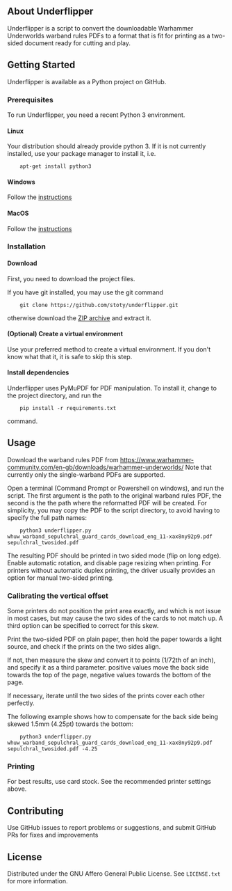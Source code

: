 ## About Underflipper

Underflipper is a script to convert the downloadable Warhammer Underworlds warband rules PDFs to 
a format that is fit for printing as a two-sided document ready for cutting and play.

## Getting Started

Underflipper is available as a Python project on GitHub.

### Prerequisites

To run Underflipper, you need a recent Python 3 environment.

#### Linux

Your distribution should already provide python 3.
If it is not currently installed, use your package manager to install it, i.e.

		apt-get install python3

#### Windows

Follow the [instructions](https://docs.python.org/3/using/windows.html)

#### MacOS

Follow the [instructions](https://docs.python.org/3/using/mac.html)

### Installation

#### Download

First, you need to download the project files.

If you have git installed, you may use the git command

		git clone https://github.com/stoty/underflipper.git

otherwise download the [ZIP archive](https://github.com/stoty/underflipper/archive/refs/heads/main.zip) and extract it.

#### (Optional) Create a virtual environment

Use your preferred method to create a virtual environment.
If you don't know what that it, it is safe to skip this step.

#### Install dependencies

Underflipper uses PyMuPDF for PDF manipulation. To install it, change to the project directory, and run the

		pip install -r requirements.txt

command.

## Usage

Download the warband rules PDF from https://www.warhammer-community.com/en-gb/downloads/warhammer-underworlds/
Note that currently only the single-warband PDFs are supported.

Open a terminal (Command Prompt or Powershell on windows), and run the script.
The first argument is the path to the original warband rules PDF, the second is the the path where the reformatted PDF will be created.
For simplicity, you may copy the PDF to the script directory, to avoid having to specify the full path names:

		python3 underflipper.py whuw_warband_sepulchral_guard_cards_download_eng_11-xax8ny92p9.pdf sepulchral_twosided.pdf

The resulting PDF should be printed in two sided mode (flip on long edge).
Enable automatic rotation, and disable page resizing when printing.
For printers without automatic duplex printing, the driver usually provides an option for manual two-sided printing.

### Calibrating the vertical offset

Some printers do not position the print area exactly, and which is not issue in most cases, but may cause the
two sides of the cards to not match up. A third option can be specified to correct for this skew.

Print the two-sided PDF on plain paper, then hold the paper towards a light source, and check if the prints on
the two sides align.

If not, then measure the skew and convert it to points (1/72th of an inch), and specify it as a third parameter.
positive values move the back side towards the top of the page, negative values towards the bottom of the page.

If necessary, iterate until the two sides of the prints cover each other perfectly.

The following example shows how to compensate for the back side being skewed 1.5mm (4.25pt) towards the bottom:

		python3 underflipper.py whuw_warband_sepulchral_guard_cards_download_eng_11-xax8ny92p9.pdf sepulchral_twosided.pdf -4.25

### Printing

For best results, use card stock.
See the recommended printer settings above.

## Contributing

Use GitHub issues to report problems or suggestions, and submit GitHub PRs for fixes and improvements

## License

Distributed under the GNU Affero General Public License.
See `LICENSE.txt` for more information.
